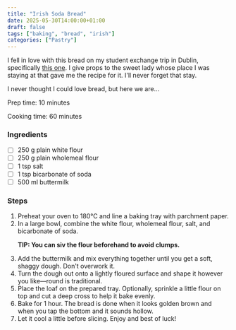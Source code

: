 ```yaml
---
title: "Irish Soda Bread"
date: 2025-05-30T14:00:00+01:00
draft: false
tags: ["baking", "bread", "irish"]
categories: ["Pastry"]
---
```


I fell in love with this bread on my student exchange trip in Dublin, specifically <a href="https://www.aldi.ie/product/ballymore-crust-buttermilk-soda-bread-000000000000382196" alt="aldis buttermilk soda bread" target="_blank" title="Aldi's buttermilk soda bread">this one</a>. I give props to the sweet lady whose place I was staying at that gave me the recipe for it. I'll never forget that stay.

I never thought I could love bread, but here we are...

<div class="recipe" id="recipe">
Prep time: 10 minutes

Cooking time: 60 minutes

### Ingredients
- [ ] 250 g plain white flour  
- [ ] 250 g plain wholemeal flour  
- [ ] 1 tsp salt  
- [ ] 1 tsp bicarbonate of soda  
- [ ] 500 ml buttermilk  

### Steps
1. Preheat your oven to 180°C and line a baking tray with parchment paper.
2. In a large bowl, combine the white flour, wholemeal flour, salt, and bicarbonate of soda.
    <p><strong>TIP: You can siv the flour beforehand to avoid clumps.</strong></p>
3. Add the buttermilk and mix everything together until you get a soft, shaggy dough. Don't overwork it.
4. Turn the dough out onto a lightly floured surface and shape it however you like—round is traditional.
5. Place the loaf on the prepared tray. Optionally, sprinkle a little flour on top and cut a deep cross to help it bake evenly.
6. Bake for 1 hour. The bread is done when it looks golden brown and when you tap the bottom and it sounds hollow.
7. Let it cool a little before slicing. Enjoy and best of luck!
</div>
